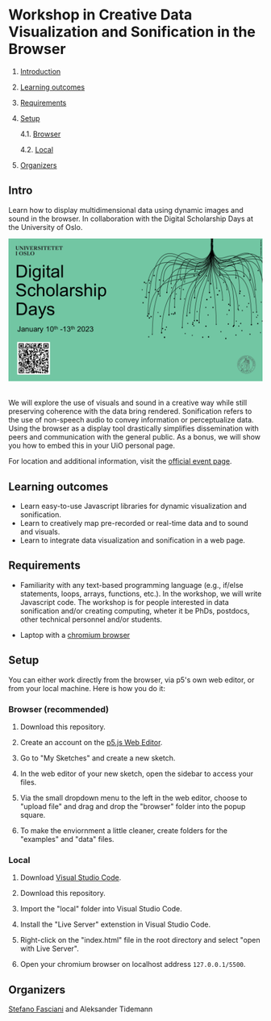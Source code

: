 # Workshop in Creative Data Visualization and Sonification in the Browser

1. [Introduction](#intro)
2. [Learning outcomes](#learning-outcomes)
3. [Requirements](#requirements)
4. [Setup](#setup)

   4.1. [Browser](#browser-recommended)

   4.2. [Local](#local)

5. [Organizers](#organizers)

## Intro

Learn how to display multidimensional data using dynamic images and sound in the browser. In collaboration with the Digital Scholarship Days at the University of Oslo.

<div align="left">
 <img src="/fig/dsc-days.png" width=600>
</div>
</br>

We will explore the use of visuals and sound in a creative way while still preserving coherence with the data bring rendered. Sonification refers to the use of non-speech audio to convey information or perceptualize data. Using the browser as a display tool drastically simplifies dissemination with peers and communication with the general public. As a bonus, we will show you how to embed this in your UiO personal page.

For location and additional information, visit the [official event page](https://www.ub.uio.no/english/courses-events/events/all-libraries/2023/digital-scholarship-days/data-visualization.html).

## Learning outcomes

- Learn easy-to-use Javascript libraries for dynamic visualization and sonification.
- Learn to creatively map pre-recorded or real-time data and to sound and visuals.
- Learn to integrate data visualization and sonification in a web page.

## Requirements

- Familiarity with any text-based programming language (e.g., if/else statements, loops, arrays, functions, etc.). In the workshop, we will write Javascript code. The workshop is for people interested in data sonification and/or creating computing, wheter it be PhDs, postdocs, other technical personnel and/or students.

- Laptop with a [chromium browser](<https://en.wikipedia.org/wiki/Chromium_(web_browser)>)

## Setup

You can either work directly from the browser, via p5's own web editor, or from your local machine. Here is how you do it:

### Browser (recommended)

1. Download this repository.

2. Create an account on the [p5.js Web Editor](https://editor.p5js.org/).

3. Go to "My Sketches" and create a new sketch.

4. In the web editor of your new sketch, open the sidebar to access your files.

5. Via the small dropdown menu to the left in the web editor, choose to "upload file" and drag and drop the "browser" folder into the popup square.

6. To make the enviornment a little cleaner, create folders for the "examples" and "data" files.

### Local

1. Download [Visual Studio Code](https://code.visualstudio.com/download).

2. Download this repository.

3. Import the "local" folder into Visual Studio Code.

<!-- <div align="left">
 <img src="/fig/local-3-vsc.png" width=600>
</div>
</br> -->

4. Install the "Live Server" extenstion in Visual Studio Code.

5. Right-click on the "index.html" file in the root directory and select "open with Live Server".

6. Open your chromium browser on localhost address `127.0.0.1/5500`.

## Organizers

[Stefano Fasciani](https://github.com/stefanofasciani) and Aleksander Tidemann
